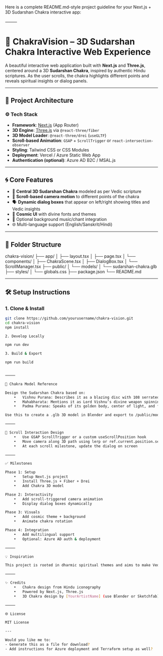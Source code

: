 Here is a complete README.md-style project guideline for your Next.js + 3D Sudarshan Chakra interactive app:

⸻


# 🔱 ChakraVision – 3D Sudarshan Chakra Interactive Web Experience

A beautiful interactive web application built with **Next.js** and **Three.js**, centered around a 3D **Sudarshan Chakra**, inspired by authentic Hindu scriptures. As the user scrolls, the chakra highlights different points and reveals spiritual insights or dialog panels.

---

## 📐 Project Architecture

### ⚙ Tech Stack

- **Framework**: [Next.js](https://nextjs.org/) (App Router)
- **3D Engine**: [Three.js](https://threejs.org/) via `@react-three/fiber`
- **3D Model Loader**: `@react-three/drei` (`useGLTF`)
- **Scroll-based Animation**: `GSAP` + `ScrollTrigger` or `react-intersection-observer`
- **Styling**: Tailwind CSS or CSS Modules
- **Deployment**: Vercel / Azure Static Web App
- **Authentication (optional)**: Azure AD B2C / MSAL.js

---

## 🌀 Core Features

- 🔱 **Central 3D Sudarshan Chakra** modeled as per Vedic scripture
- 📜 **Scroll-based camera motion** to different points of the chakra
- 🗣️ **Dynamic dialog boxes** that appear on left/right showing titles and Vedic insights
- 🎨 **Cosmic UI** with divine fonts and themes
- 🎵 Optional background music/chant integration
- 🌐 Multi-language support (English/Sanskrit/Hindi)

---

## 📁 Folder Structure

chakra-vision/
├── app/
│   ├── layout.tsx
│   ├── page.tsx
│   └── components/
│       ├── ChakraScene.tsx
│       ├── DialogBox.tsx
│       └── ScrollManager.tsx
├── public/
│   └── models/
│       └── sudarshan-chakra.glb
├── styles/
│   └── globals.css
├── package.json
└── README.md

---

## 🛠 Setup Instructions

### 1. Clone & Install

```bash
git clone https://github.com/yourusername/chakra-vision.git
cd chakra-vision
npm install

2. Develop Locally

npm run dev

3. Build & Export

npm run build


⸻

🧠 Chakra Model Reference

Design the Sudarshan Chakra based on:
	•	Vishnu Purana: Describes it as a blazing disc with 108 serrated spokes.
	•	Mahabharata: Mentions it as Lord Vishnu’s divine weapon spinning faster than light.
	•	Padma Purana: Speaks of its golden body, center of light, and fire-rimmed circumference.

Use this to create a .glb 3D model in Blender and export to /public/models.

⸻

🔄 Scroll Interaction Design
	•	Use GSAP ScrollTrigger or a custom useScrollPosition hook
	•	Move camera along 3D path using lerp or ref.current.position.set(...)
	•	At each scroll milestone, update the dialog on screen

⸻

✅ Milestones

Phase 1: Setup
	•	Setup Next.js project
	•	Install Three.js + Fiber + Drei
	•	Add Chakra 3D model

Phase 2: Interactivity
	•	Add scroll-triggered camera animation
	•	Display dialog boxes dynamically

Phase 3: Visuals
	•	Add cosmic theme + background
	•	Animate chakra rotation

Phase 4: Integration
	•	Add multilingual support
	•	Optional: Azure AD auth & deployment

⸻

💡 Inspiration

This project is rooted in dharmic spiritual themes and aims to make Vedic wisdom accessible through immersive tech.

⸻

✨ Credits
	•	Chakra design from Hindu iconography
	•	Powered by Next.js, Three.js
	•	3D Chakra design by [YourArtistName] (use Blender or Sketchfab)

⸻

🌐 License

MIT License

---

Would you like me to:
- Generate this as a file for download?
- Add instructions for Azure deployment and Terraform setup as well?